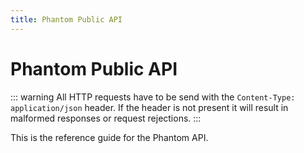 ```yaml
---
title: Phantom Public API
---
```


# Phantom Public API

::: warning
All HTTP requests have to be send with the `Content-Type: application/json` header. If the header is not present it will result in malformed responses or request rejections.
:::

This is the reference guide for the Phantom API.
